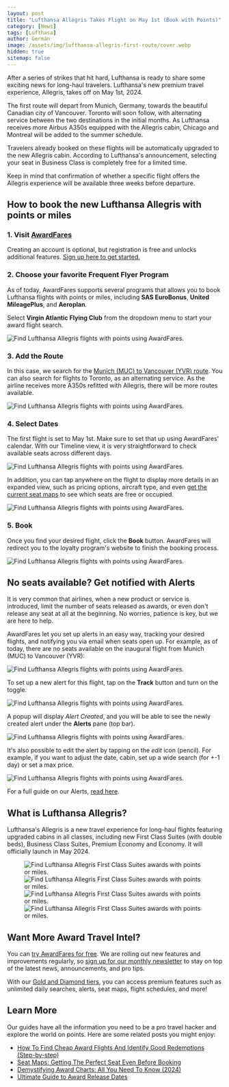 ```yaml
---
layout: post
title: "Lufthansa Allegris Takes Flight on May 1st (Book with Points)"
category: [News]
tags: [Lufthasa]
author: Germán
image: /assets/img/lufthansa-allegris-first-route/cover.webp
hidden: true
sitemap: false
---
```


After a series of strikes that hit hard, Lufthansa is ready to share some exciting news for long-haul travelers. Lufthansa's new premium travel experience, Allegris, takes off on May 1st, 2024.

The first route will depart from Munich, Germany, towards the beautiful Canadian city of Vancouver. Toronto will soon follow, with alternating service between the two destinations in the initial months. As Lufthansa receives more Airbus A350s equipped with the Allegris cabin, Chicago and Montreal will be added to the summer schedule.

Travelers already booked on these flights will be automatically upgraded to the new Allegris cabin. According to Lufthansa's announcement, selecting your seat in Business Class is completely free for a limited time.

Keep in mind that confirmation of whether a specific flight offers the Allegris experience will be available three weeks before departure.

## How to book the new Lufthansa Allegris with points or miles

### 1. Visit [AwardFares](https://awardfares.com/signup)

Creating an account is optional, but registration is free and unlocks additional features. [Sign up here to get started.](https://awardfares.com/signup)

### 2. Choose your favorite Frequent Flyer Program

As of today, AwardFares supports several programs that allows you to book Lufthansa flights with points or miles, including **SAS EuroBonus**, **United MileagePlus**, and **Aeroplan**.

Select **Virgin Atlantic Flying Club** from the dropdown menu to start your award flight search.

<img src="../assets/img/lufthansa-allegris-first-flight/ffp.webp" alt="Find Lufthansa Allegris flights with points using AwardFares." class="noborder"/>

### 3. Add the Route

In this case, we search for the [Munich (MUC) to Vancouver (YVR) route](https://awardfares.com/search?MUC.YVR.2024-05-01;a:LH;o:duration;so:a;z:aeroplan,sas,united). You can also search for flights to Toronto, as an alternating service. As the airline receives more A350s refitted with Allegris, there will be more routes available.

<img src="../assets/img/lufthansa-allegris-first-flight/route.webp" alt="Find Lufthansa Allegris flights with points using AwardFares." class="noborder"/>

### 4. Select Dates

The first flight is set to May 1st. Make sure to set that up using AwardFares' calendar. With our Timeline view, it is very straightforward to check available seats across different days.

<img src="../assets/img/lufthansa-allegris-first-flight/date.webp" alt="Find Lufthansa Allegris flights with points using AwardFares." class="noborder"/>

In addition, you can tap anywhere on the flight to display more details in an expanded view, such as pricing options, aircraft type, and even [get the current seat maps](https://blog.awardfares.com/seatmaps-guide/) to see which seats are free or occupied.

<img src="../assets/img/lufthansa-allegris-first-flight/details.webp" alt="Find Lufthansa Allegris flights with points using AwardFares." class="noborder"/>

### 5. Book

Once you find your desired flight, click the **Book** button. AwardFares will redirect you to the loyalty program's website to finish the booking process.

<img src="../assets/img/lufthansa-allegris-first-flight/details.webp" alt="Find Lufthansa Allegris flights with points using AwardFares." class="noborder"/>

## No seats available? Get notified with Alerts

It is very common that airlines, when a new product or service is introduced, limit the number of seats released as awards, or even don't release any seat at all at the beginning. No worries, patience is key, but we are here to help.

AwardFares let you set up alerts in an easy way, tracking your desired flights, and notifying you via email when seats open up. For example, as of today, there are no seats available on the inaugural flight from Munich (MUC) to Vancouver (YVR):

<img src="../assets/img/lufthansa-allegris-first-flight/may1.webp" alt="Find Lufthansa Allegris flights with points using AwardFares." class="noborder"/>

To set up a new alert for this flight, tap on the **Track** button and turn on the toggle.

<img src="../assets/img/lufthansa-allegris-first-flight/track.webp" alt="Find Lufthansa Allegris flights with points using AwardFares." class="noborder"/>

A popup will display *Alert Created*, and you will be able to see the newly created alert under the **Alerts** pane (top bar).

<img src="../assets/img/lufthansa-allegris-first-flight/alerts.webp" alt="Find Lufthansa Allegris flights with points using AwardFares." class="noborder"/>

It's also possible to edit the alert by tapping on the *edit* icon (pencil). For example, if you want to adjust the date, cabin, set up a wide search (for +-1 day) or set a max price.

<img src="../assets/img/lufthansa-allegris-first-flight/edit-alert.webp" alt="Find Lufthansa Allegris flights with points using AwardFares." class="noborder"/>

For a full guide on our Alerts, [read here](https://blog.awardfares.com/alerts/).

## What is Lufthansa Allegris?

Lufthansa's Allegris is a new travel experience for long-haul flights featuring upgraded cabins in all classes, including new First Class Suites (with double beds), Business Class Suites, Premium Economy and Economy. It will officially launch in May 2024.

<figure>
<img src="../assets/img/lufthansa-allegris-first-flight/allegris-first.webp" alt="Find Lufthansa Allegris First Class Suites awards with points or miles." class="noborder"/>
<img src="../assets/img/lufthansa-allegris-first-flight/allegris-biz.webp" alt="Find Lufthansa Allegris First Class Suites awards with points or miles." class="noborder"/>
<img src="../assets/img/lufthansa-allegris-first-flight/allegris-prem.webp" alt="Find Lufthansa Allegris First Class Suites awards with points or miles." class="noborder"/>
<img src="../assets/img/lufthansa-allegris-first-flight/allegris-eco.webp" alt="Find Lufthansa Allegris First Class Suites awards with points or miles." class="noborder"/>
</figure>

## Want More Award Travel Intel?

You can [try AwardFares for free](https://awardfares.com/). We are rolling out new features and improvements regularly, so [sign up for our monthly newsletter](https://awardfares.com/newsletter) to stay on top of the latest news, announcements, and pro tips.

With our [Gold and Diamond tiers](https://awardfares.com/pricing), you can access premium features such as unlimited daily searches, alerts, seat maps, flight schedules, and more!

## Learn More

Our guides have all the information you need to be a pro travel hacker and explore the world on points. Here are some related posts you might enjoy:

- [How To Find Cheap Award Flights And Identify Good Redemptions (Step-by-step)](https://blog.awardfares.com/how-to-find-cheap-award-flights/)
- [Seat Maps: Getting The Perfect Seat Even Before Booking](https://blog.awardfares.com/seatmaps-guide/)
- [Demystifying Award Charts: All You Need To Know (2024)](https://blog.awardfares.com/demystifying-award-charts/)
- [Ultimate Guide to Award Release Dates](https://blog.awardfares.com/ultimate-guide-to-award-release-dates/)
